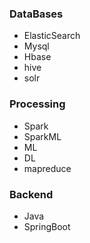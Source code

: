 ### DataBases
   * ElasticSearch
   * Mysql
   * Hbase
   * hive
   * solr

### Processing
   * Spark
   * SparkML
   * ML
   * DL
   * mapreduce

### Backend
   * Java 
   * SpringBoot
   
